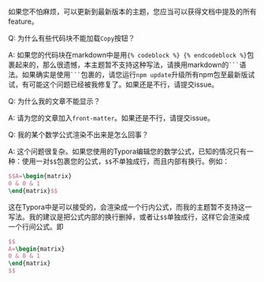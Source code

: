 如果您不怕麻烦，可以更新到最新版本的主题，您应当可以获得文档中提及的所有feature。

Q: 为什么有些代码块不能加载`Copy`按钮？

A: 如果您的代码块在markdown中是用`{% codeblock %} {% endcodeblock %}`包裹起来的，那么很遗憾，本主题暂不支持这种写法，请换用markdown的`` ``` ``语法。如果确实是使用`` ``` ``包裹的，请您运行`npm update`升级所有npm包至最新版试试，有可能这个问题已经被我修复了。如果还是不行，请提交issue。

Q: 为什么我的文章不能显示？

A: 请为您的文章加入`front-matter`。如果还是不行，请提交issue。

Q: 我的某个数学公式渲染不出来是怎么回事？

A: 这个问题很复杂。如果您使用的Typora编辑您的数学公式，已知的情况只有一种：使用一对`$$`包裹您的公式，`$$`不单独成行，而且内部有换行。例如：

``` tex
$$A=\begin{matrix}
0 & 0 & 1
\end{matrix}$$
```

这在Typora中是可以接受的，会渲染成一个行内公式，而我的主题暂不支持这一写法。我的建议是把公式内部的换行删掉，或者让`$$`单独成行，这样它会渲染成一个行间公式。即

``` tex
$$
A=\begin{matrix}
0 & 0 & 1
\end{matrix}
$$
```